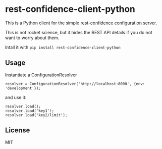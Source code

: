 rest-confidence-client-python
=============================

This is a Python client for the simple [rest-confidence configuration server](https://github.com/palmerabollo/rest-confidence).

This is not rocket science, but it hides the REST API details if you do not want to worry about them.

Intall it with ```pip install rest-confidence-client-python```

Usage
-----

Instantiate a ConfigurationResolver

```
resolver = ConfigurationResolver('http://localhost:8000', {env: 'development'});
```

and use it:

```
resolver.load();
resolver.load('key1');
resolver.load('key2/limit');
```

License
-------

MIT

